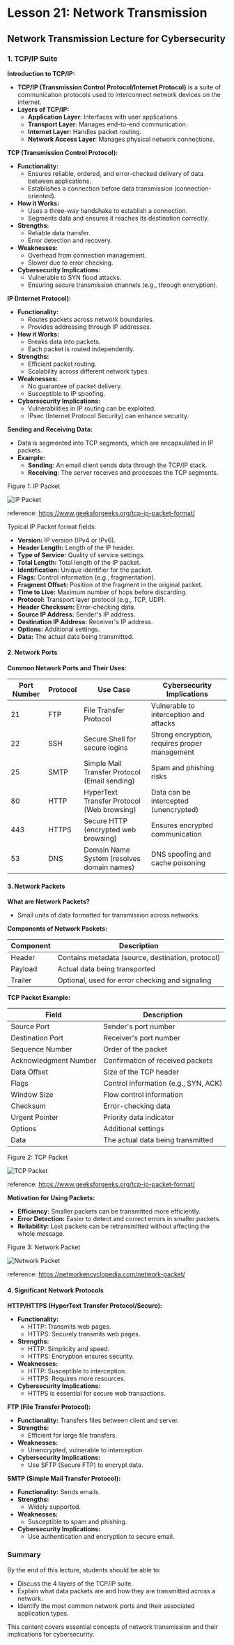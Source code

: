 # Lesson 21: Network Transmission

## Network Transmission Lecture for Cybersecurity

### 1. TCP/IP Suite

**Introduction to TCP/IP:**

- **TCP/IP (Transmission Control Protocol/Internet Protocol)** is a suite of communication protocols used to interconnect network devices on the internet.
- **Layers of TCP/IP:**
  - **Application Layer**: Interfaces with user applications.
  - **Transport Layer**: Manages end-to-end communication.
  - **Internet Layer**: Handles packet routing.
  - **Network Access Layer**: Manages physical network connections.

**TCP (Transmission Control Protocol):**

- **Functionality:**
  - Ensures reliable, ordered, and error-checked delivery of data between applications.
  - Establishes a connection before data transmission (connection-oriented).
- **How it Works:**
  - Uses a three-way handshake to establish a connection.
  - Segments data and ensures it reaches its destination correctly.
- **Strengths:**
  - Reliable data transfer.
  - Error detection and recovery.
- **Weaknesses:**
  - Overhead from connection management.
  - Slower due to error checking.
- **Cybersecurity Implications:**
  - Vulnerable to SYN flood attacks.
  - Ensuring secure transmission channels (e.g., through encryption).

**IP (Internet Protocol):**

- **Functionality:**
  - Routes packets across network boundaries.
  - Provides addressing through IP addresses.
- **How it Works:**
  - Breaks data into packets.
  - Each packet is routed independently.
- **Strengths:**
  - Efficient packet routing.
  - Scalability across different network types.
- **Weaknesses:**
  - No guarantee of packet delivery.
  - Susceptible to IP spoofing.
- **Cybersecurity Implications:**
  - Vulnerabilities in IP routing can be exploited.
  - IPsec (Internet Protocol Security) can enhance security.

**Sending and Receiving Data:**

- Data is segmented into TCP segments, which are encapsulated in IP packets.
- **Example:**
  - **Sending**: An email client sends data through the TCP/IP stack.
  - **Receiving**: The server receives and processes the TCP segments.

Figure 1: IP Packet

![IP Packet](img/img_21_3.png)

reference: <https://www.geeksforgeeks.org/tcp-ip-packet-format/>

Typical IP Packet format fields:

- **Version:** IP version (IPv4 or IPv6).
- **Header Length:** Length of the IP header.
- **Type of Service:** Quality of service settings.
- **Total Length:** Total length of the IP packet.
- **Identification:** Unique identifier for the packet.
- **Flags:** Control information (e.g., fragmentation).
- **Fragment Offset:** Position of the fragment in the original packet.
- **Time to Live:** Maximum number of hops before discarding.
- **Protocol:** Transport layer protocol (e.g., TCP, UDP).
- **Header Checksum:** Error-checking data.
- **Source IP Address:** Sender's IP address.
- **Destination IP Address:** Receiver's IP address.
- **Options:** Additional settings.
- **Data:** The actual data being transmitted.

#### 2. Network Ports

**Common Network Ports and Their Uses:**

| **Port Number** | **Protocol** | **Use Case**                                    | **Cybersecurity Implications**           |
|-----------------|--------------|------------------------------------------------|-----------------------------------------|
| 21              | FTP          | File Transfer Protocol                         | Vulnerable to interception and attacks  |
| 22              | SSH          | Secure Shell for secure logins                 | Strong encryption, requires proper management |
| 25              | SMTP         | Simple Mail Transfer Protocol (Email sending)  | Spam and phishing risks                  |
| 80              | HTTP         | HyperText Transfer Protocol (Web browsing)     | Data can be intercepted (unencrypted)   |
| 443             | HTTPS        | Secure HTTP (encrypted web browsing)           | Ensures encrypted communication         |
| 53              | DNS          | Domain Name System (resolves domain names)     | DNS spoofing and cache poisoning        |

#### 3. Network Packets

**What are Network Packets?**

- Small units of data formatted for transmission across networks.

**Components of Network Packets:**

| **Component** | **Description**                                 |
|---------------|-------------------------------------------------|
| Header        | Contains metadata (source, destination, protocol) |
| Payload       | Actual data being transported                    |
| Trailer       | Optional, used for error checking and signaling  |

**TCP Packet Example:**

| **Field**            | **Description**                                        |
|----------------------|--------------------------------------------------------|
| Source Port          | Sender's port number                                   |
| Destination Port     | Receiver's port number                                 |
| Sequence Number      | Order of the packet                                    |
| Acknowledgment Number| Confirmation of received packets                       |
| Data Offset          | Size of the TCP header                                 |
| Flags                | Control information (e.g., SYN, ACK)                   |
| Window Size          | Flow control information                               |
| Checksum             | Error-checking data                                    |
| Urgent Pointer       | Priority data indicator                                |
| Options              | Additional settings                                    |
| Data                 | The actual data being transmitted                      |

Figure 2: TCP Packet

![TCP Packet](img/img_21_2.png)

reference: <https://www.geeksforgeeks.org/tcp-ip-packet-format/>

**Motivation for Using Packets:**

- **Efficiency:** Smaller packets can be transmitted more efficiently.
- **Error Detection:** Easier to detect and correct errors in smaller packets.
- **Reliability:** Lost packets can be retransmitted without affecting the whole message.

Figure 3: Network Packet

![Network Packet](img/img_21_1.png)

reference: <https://networkencyclopedia.com/network-packet/>

#### 4. Significant Network Protocols

**HTTP/HTTPS (HyperText Transfer Protocol/Secure):**

- **Functionality:**
  - HTTP: Transmits web pages.
  - HTTPS: Securely transmits web pages.
- **Strengths:**
  - HTTP: Simplicity and speed.
  - HTTPS: Encryption ensures security.
- **Weaknesses:**
  - HTTP: Susceptible to interception.
  - HTTPS: Requires more resources.
- **Cybersecurity Implications:**
  - HTTPS is essential for secure web transactions.

**FTP (File Transfer Protocol):**

- **Functionality:** Transfers files between client and server.
- **Strengths:**
  - Efficient for large file transfers.
- **Weaknesses:**
  - Unencrypted, vulnerable to interception.
- **Cybersecurity Implications:**
  - Use SFTP (Secure FTP) to encrypt data.

**SMTP (Simple Mail Transfer Protocol):**

- **Functionality:** Sends emails.
- **Strengths:**
  - Widely supported.
- **Weaknesses:**
  - Susceptible to spam and phishing.
- **Cybersecurity Implications:**
  - Use authentication and encryption to secure email.


### Summary

By the end of this lecture, students should be able to:

- Discuss the 4 layers of the TCP/IP suite.
- Explain what data packets are and how they are transmitted across a network.
- Identify the most common network ports and their associated application types.

This content covers essential concepts of network transmission and their implications for cybersecurity.

